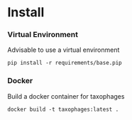 # Install

### Virtual Environment

Advisable to use a virtual environment

```
pip install -r requirements/base.pip
```

### Docker

Build a docker container for taxophages

```
docker build -t taxophages:latest .
```